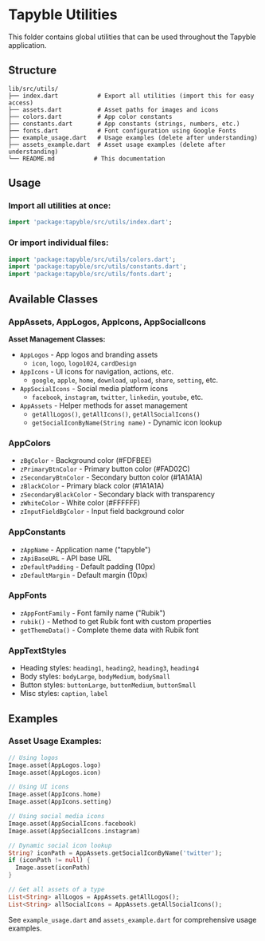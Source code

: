 # Tapyble Utilities

This folder contains global utilities that can be used throughout the Tapyble application.

## Structure

```
lib/src/utils/
├── index.dart           # Export all utilities (import this for easy access)
├── assets.dart          # Asset paths for images and icons
├── colors.dart          # App color constants
├── constants.dart       # App constants (strings, numbers, etc.)
├── fonts.dart           # Font configuration using Google Fonts
├── example_usage.dart   # Usage examples (delete after understanding)
├── assets_example.dart  # Asset usage examples (delete after understanding)
└── README.md           # This documentation
```

## Usage

### Import all utilities at once:
```dart
import 'package:tapyble/src/utils/index.dart';
```

### Or import individual files:
```dart
import 'package:tapyble/src/utils/colors.dart';
import 'package:tapyble/src/utils/constants.dart';
import 'package:tapyble/src/utils/fonts.dart';
```

## Available Classes

### AppAssets, AppLogos, AppIcons, AppSocialIcons
**Asset Management Classes:**
- `AppLogos` - App logos and branding assets
  - `icon`, `logo`, `logo1024`, `cardDesign`
- `AppIcons` - UI icons for navigation, actions, etc.
  - `google`, `apple`, `home`, `download`, `upload`, `share`, `setting`, etc.
- `AppSocialIcons` - Social media platform icons
  - `facebook`, `instagram`, `twitter`, `linkedin`, `youtube`, etc.
- `AppAssets` - Helper methods for asset management
  - `getAllLogos()`, `getAllIcons()`, `getAllSocialIcons()`
  - `getSocialIconByName(String name)` - Dynamic icon lookup

### AppColors
- `zBgColor` - Background color (#FDFBEE)
- `zPrimaryBtnColor` - Primary button color (#FAD02C)
- `zSecondaryBtnColor` - Secondary button color (#1A1A1A)
- `zBlackColor` - Primary black color (#1A1A1A)
- `zSecondaryBlackColor` - Secondary black with transparency
- `zWhiteColor` - White color (#FFFFFF)
- `zInputFieldBgColor` - Input field background color

### AppConstants
- `zAppName` - Application name ("tapyble")
- `zApiBaseURL` - API base URL
- `zDefaultPadding` - Default padding (10px)
- `zDefaultMargin` - Default margin (10px)

### AppFonts
- `zAppFontFamily` - Font family name ("Rubik")
- `rubik()` - Method to get Rubik font with custom properties
- `getThemeData()` - Complete theme data with Rubik font

### AppTextStyles
- Heading styles: `heading1`, `heading2`, `heading3`, `heading4`
- Body styles: `bodyLarge`, `bodyMedium`, `bodySmall`
- Button styles: `buttonLarge`, `buttonMedium`, `buttonSmall`
- Misc styles: `caption`, `label`

## Examples

### Asset Usage Examples:
```dart
// Using logos
Image.asset(AppLogos.logo)
Image.asset(AppLogos.icon)

// Using UI icons
Image.asset(AppIcons.home)
Image.asset(AppIcons.setting)

// Using social media icons
Image.asset(AppSocialIcons.facebook)
Image.asset(AppSocialIcons.instagram)

// Dynamic social icon lookup
String? iconPath = AppAssets.getSocialIconByName('twitter');
if (iconPath != null) {
  Image.asset(iconPath)
}

// Get all assets of a type
List<String> allLogos = AppAssets.getAllLogos();
List<String> allSocialIcons = AppAssets.getAllSocialIcons();
```

See `example_usage.dart` and `assets_example.dart` for comprehensive usage examples. 